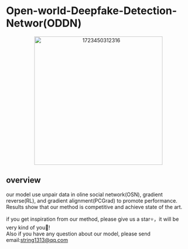# Open-world-Deepfake-Detection-Networ(ODDN)
<div align=center>
<img width="350" alt="1723450312316" src="https://github.com/user-attachments/assets/44461f22-304a-45d1-804b-197a6c2fa154">  
</div>

## overview
our model use unpair data in oline social network(OSN), gradient reverse(RL), and gradient alignment(PCGrad) to promote performance. Results show that our method is competitive and achieve state of the art. 

if you get inspiration from our method, please give us a star⭐，it will be very kind of you🥰!  
Also if you have any question about our model, please send email:string1313@qq.com    
